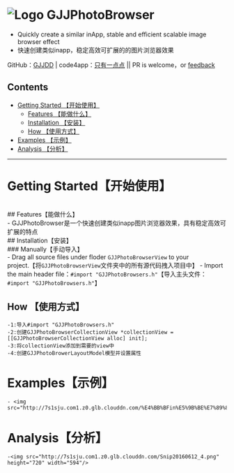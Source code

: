 
![Logo](http://7s1sju.com1.z0.glb.clouddn.com/GJJ.png)
GJJPhotoBrowser
===
- Quickly create a similar inApp, stable and efficient scalable image browser effect
- 快速创建类似inapp，稳定高效可扩展的的图片浏览器效果


GitHub：[GJJDD](https://github.com/GJJDD) | code4app：[只有一点点](http://code4app.com/thread-8703-1-1.html) || PR is welcome，or [feedback](mailto:434779154@qq.com)


## Contents
* [Getting Started 【开始使用】](#Getting_Started)
	* [Features 【能做什么】](#Features)
	* [Installation 【安装】](#Installation)
	* [How 【使用方式】](#How)
* [Examples 【示例】](#Examples)
* [Analysis 【分析】](#Analysis)
---


# <a id="Getting_Started"></a> Getting Started【开始使用】
 <br/>## <a id="Features"></a> Features【能做什么】
   <br/>- GJJPhotoBrowser是一个快速创建类似inapp图片浏览器效果，具有稳定高效可扩展的特点
 <br/>## <a id="Installation"></a> Installation【安装】
  <br/>### Manually【手动导入】
    <br/>- Drag all source files under floder `GJJPhotoBrowserView` to your <br/>project.【将`GJJPhotoBrowserView`文件夹中的所有源代码拽入项目中】
    - Import the main header file：`#import "GJJPhotoBrowsers.h"`【导入主头文件：`#import "GJJPhotoBrowsers.h"`】
 ## <a id="How"></a> How 【使用方式】
    -1:导入#import "GJJPhotoBrowsers.h"
    -2:创建GJJPhotoBrowserCollectionView *collectionView = [[GJJPhotoBrowserCollectionView alloc] init];
    -3:将collectionView添加到需要的view中
    -4:创建GJJPhotoBrowerLayoutModel模型并设置属性
# <a id="Examples"></a> Examples【示例】
    - <img src="http://7s1sju.com1.z0.glb.clouddn.com/%E4%BB%BFin%E5%9B%BE%E7%89%87%E6%B5%8F%E8%A7%88%E5%99%A81.gif"/>
# <a id="Analysis"></a> Analysis【分析】
    -<img src="http://7s1sju.com1.z0.glb.clouddn.com/Snip20160612_4.png"  height="720" width="594"/>
